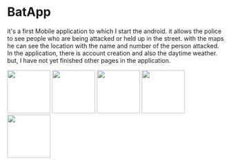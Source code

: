 # BatApp
it's a first Mobile application to which I start the android.
it allows the police to see people who are being attacked or held up in the street. with the maps he can see the location with the name and number of the person attacked. 
In the application, there is account creation and also the daytime weather. but, I have not yet finished other pages in the application.

<img src="https://user-images.githubusercontent.com/61603951/104110508-a5065000-52d8-11eb-9eee-750d8cec1bf3.jpeg" width="100">
<img src="https://user-images.githubusercontent.com/61603951/104110507-a46db980-52d8-11eb-9c73-1b0c292b56dc.jpeg" width="100">
<img src="https://user-images.githubusercontent.com/61603951/104110506-a33c8c80-52d8-11eb-9c45-39430951a754.jpeg" width="100">
<img src="https://user-images.githubusercontent.com/61603951/104110504-a2a3f600-52d8-11eb-9a9e-5376ea5f72e8.jpeg" width="100">
<img src="https://user-images.githubusercontent.com/61603951/104110503-a0da3280-52d8-11eb-8fb2-440fc103bcef.jpeg" width="100">
